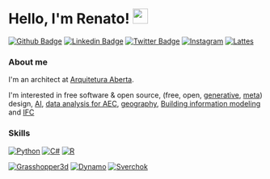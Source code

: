 # Hello, I'm Renato! <img src="https://raw.githubusercontent.com/MartinHeinz/MartinHeinz/master/wave.gif" width="30px">


[![Github Badge](https://img.shields.io/badge/GitHub-100000?style=for-the-badge&logo=github&logoColor=white)](https://github.com/renatogcruz)
[![Linkedin Badge](https://img.shields.io/badge/LinkedIn-0077B5?style=for-the-badge&logo=linkedin&logoColor=white)](https://www.linkedin.com/in/renato-g-cruz-81632965/)
[![Twitter Badge](https://img.shields.io/badge/Twitter-1DA1F2?style=for-the-badge&logo=twitter&logoColor=white)](https://twitter.com/arq_renatogcruz)
[![Instagram](https://img.shields.io/badge/Instagram-E4405F?style=for-the-badge&logo=instagram&logoColor=white)](https://www.instagram.com/arq_renatocruz/)
[![Lattes](https://img.shields.io/badge/Lattes-1877F2?style=for-the-badge&logo=lattes&logoColor=white)](http://lattes.cnpq.br/5501612699856586)


### About me
I'm an architect at [Arquitetura Aberta](https://github.com/Arquitetura-Aberta/info).


I'm interested in free software & open source, (free, open, [generative](https://github.com/renatogcruz/generative_design), [meta](https://github.com/renatogcruz/metadesign/tree/main)) design, [AI](https://github.com/renatogcruz/Artificial_Intelligence), [data analysis for AEC](https://github.com/renatogcruz/Data-science-for-architecture), [geography](https://github.com/renatogcruz/urban-planning-and-spatial-analysis), [Building information modeling](https://github.com/renatogcruz/BIM-Modeling) and [IFC](https://github.com/renatogcruz/Data-science-for-architecture/tree/main/ifc_analysis)


### Skills

[![Python](https://img.shields.io/badge/Python-14354C?style=for-the-badge&logo=python&logoColor=white)](https://github.com/renatogcruz/python)
[![C#](https://img.shields.io/badge/C%23-239120?style=for-the-badge&logo=c-sharp&logoColor=white)](https://github.com/renatogcruz/c_sharp)
[![R](https://img.shields.io/badge/R-276DC3?style=for-the-badge&logo=r&logoColor=white)](https://github.com/renatogcruz/R)


[![Grasshopper3d](https://img.shields.io/badge/Grasshopper-239120?style=for-the-badge&logo=grasshopper&logoColor=white)](https://www.grasshopper3d.com/)
[![Dynamo](https://img.shields.io/badge/Dynamo-007ACC?style=for-the-badge&logo=dynamo&logoColor=white)](https://dynamobim.org/)
[![Sverchok](https://img.shields.io/badge/Sverchok-CC6699?style=for-the-badge&logo=sverchok&logoColor=white)](https://github.com/nortikin/sverchok)
